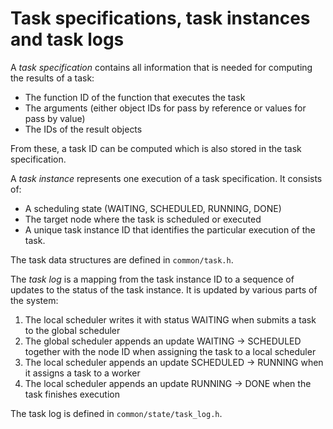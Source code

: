 # Task specifications, task instances and task logs

A *task specification* contains all information that is needed for computing
the results of a task:

- The function ID of the function that executes the task
- The arguments (either object IDs for pass by reference
or values for pass by value)
- The IDs of the result objects

From these, a task ID can be computed which is also stored in the task
specification.

A *task instance* represents one execution of a task specification.
It consists of:

- A scheduling state (WAITING, SCHEDULED, RUNNING, DONE)
- The target node where the task is scheduled or executed
- A unique task instance ID that identifies the particular execution
  of the task.

The task data structures are defined in `common/task.h`.

The *task log* is a mapping from the task instance ID to a sequence of
updates to the status of the task instance. It is updated by various parts
of the system:

1. The local scheduler writes it with status WAITING when submits a task to the global scheduler
2. The global scheduler appends an update WAITING -> SCHEDULED together with the node ID when assigning the task to a local scheduler
3. The local scheduler appends an update SCHEDULED -> RUNNING when it assigns a task to a worker
4. The local scheduler appends an update RUNNING -> DONE when the task finishes execution

The task log is defined in `common/state/task_log.h`.
